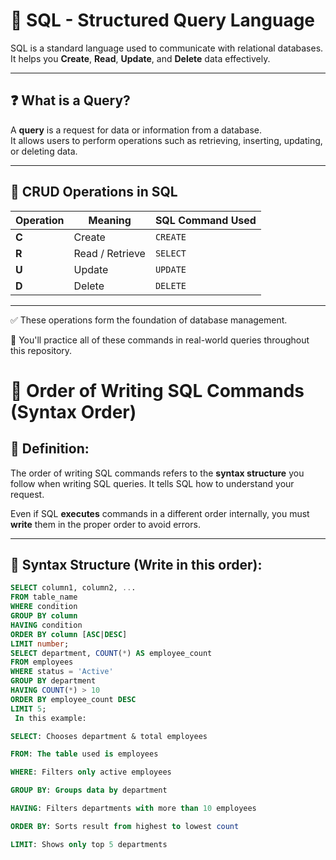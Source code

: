# 📘 SQL - Structured Query Language

SQL is a standard language used to communicate with relational databases.  
It helps you **Create**, **Read**, **Update**, and **Delete** data effectively.

---

## ❓ What is a Query?

A **query** is a request for data or information from a database.  
It allows users to perform operations such as retrieving, inserting, updating, or deleting data.

---

## 🔁 CRUD Operations in SQL

| Operation | Meaning        | SQL Command Used |
|-----------|----------------|------------------|
| **C**     | Create         | `CREATE`         |
| **R**     | Read / Retrieve| `SELECT`         |
| **U**     | Update         | `UPDATE`         |
| **D**     | Delete         | `DELETE`         |

---

✅ These operations form the foundation of database management.

📌 You'll practice all of these commands in real-world queries throughout this repository.

# 📝 Order of Writing SQL Commands (Syntax Order)

## 📖 Definition:
The order of writing SQL commands refers to the **syntax structure** you follow when writing SQL queries. It tells SQL how to understand your request.

Even if SQL **executes** commands in a different order internally, you must **write** them in the proper order to avoid errors.

---

## 🧱 Syntax Structure (Write in this order):

```sql
SELECT column1, column2, ...
FROM table_name
WHERE condition
GROUP BY column
HAVING condition
ORDER BY column [ASC|DESC]
LIMIT number;
SELECT department, COUNT(*) AS employee_count
FROM employees
WHERE status = 'Active'
GROUP BY department
HAVING COUNT(*) > 10
ORDER BY employee_count DESC
LIMIT 5;
 In this example:

SELECT: Chooses department & total employees

FROM: The table used is employees

WHERE: Filters only active employees

GROUP BY: Groups data by department

HAVING: Filters departments with more than 10 employees

ORDER BY: Sorts result from highest to lowest count

LIMIT: Shows only top 5 departments
